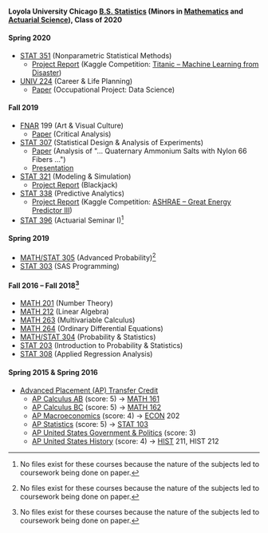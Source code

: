 #### Loyola University Chicago [B.S. Statistics](https://www.luc.edu/math/bsstat.shtml) (Minors in [Mathematics](https://www.luc.edu/math/minormath.shtml) and [Actuarial Science](https://www.luc.edu/math/minoractuarial.shtml)), Class of 2020
#### Spring 2020
- [STAT 351](https://www.luc.edu/math/academics/courses/undergradstat/stat351nonparametricstatisticalmethods) (Nonparametric Statistical Methods)
  - [Project Report](STAT%20351%20–%20Nonparametric%20Statistical%20Methods/Project%20(Titanic%20–%20Machine%20Learning%20from%20Disaster)/Project%20Report.pdf) (Kaggle Competition: [Titanic – Machine Learning from Disaster](https://www.kaggle.com/competitions/titanic))
- [UNIV 224](https://www.luc.edu/career/univ224) (Career & Life Planning)
  - [Paper](UNIV%20224%20–%20Career%20%26%20Life%20Planning/Data%20Science%20Occupation%20Paper.pdf) (Occupational Project: Data Science)
#### Fall 2019
- [FNAR](https://www.luc.edu/finearts/academics/courses/fineartscoursecatalog/#faq-574090Collapse) 199 (Art & Visual Culture)
  - [Paper](FNAR%20199%20–%20Art%20%26%20Visual%20Culture/Critical%20Analysis%20Essay.pdf) (Critical Analysis)
- [STAT 307](https://www.luc.edu/math/academics/courses/stat307) (Statistical Design & Analysis of Experiments)
  - [Paper](STAT%20307%20–%20Statistical%20Design%20&%20Analysis%20of%20Experiments/Paper%20(Analysis%20of%20"…%20Quaternary%20Ammonium%20Salts%20with%20Nylon%2066%20Fibers%20…").pdf) (Analysis of "… Quaternary Ammonium Salts with Nylon 66 Fibers …")
  - [Presentation](STAT%20307%20–%20Statistical%20Design%20%26%20Analysis%20of%20Experiments/Presentation%20(Popping%20Popcorn).pdf)
- [STAT 321](https://www.luc.edu/math/academics/courses/stat321) (Modeling & Simulation)
  - [Project Report](STAT%20321%20–%20Modeling%20%26%20Simulation/Project%20(Blackjack)/Project%20Report.pdf) (Blackjack)
- [STAT 338](https://www.luc.edu/math/academics/courses/undergradstat/stat338predictiveanalytics) (Predictive Analytics)
  - [Project Report](STAT%20338%20–%20Predictive%20Analytics/Project%20(ASHRAE%20–%20Great%20Energy%20Predictor%20III)/Project%20Report.pdf) (Kaggle Competition: [ASHRAE – Great Energy Predictor III](https://www.kaggle.com/competitions/ashrae-energy-prediction))
- [STAT 396](https://www.luc.edu/math/academics/courses/stat396) (Actuarial Seminar I)[^1]
#### Spring 2019
- [MATH/STAT 305](https://www.luc.edu/math/academics/courses/math305) (Advanced Probability)[^1]
- [STAT 303](https://www.luc.edu/math/academics/courses/stat303) (SAS Programming)
#### Fall 2016 – Fall 2018[^1]
- [MATH 201](https://www.luc.edu/math/academics/courses/math201) (Number Theory)
- [MATH 212](https://www.luc.edu/math/academics/courses/math212) (Linear Algebra)
- [MATH 263](https://www.luc.edu/math/academics/courses/math263) (Multivariable Calculus)
- [MATH 264](https://www.luc.edu/math/academics/courses/math264) (Ordinary Differential Equations)
- [MATH/STAT 304](https://www.luc.edu/math/academics/courses/math304) (Probability & Statistics)
- [STAT 203](https://www.luc.edu/math/academics/courses/stat203) (Introduction to Probability & Statistics)
- [STAT 308](https://www.luc.edu/math/academics/courses/stat308) (Applied Regression Analysis)
#### Spring 2015 & Spring 2016
- [Advanced Placement (AP) Transfer Credit](Advanced%20Placement%20(AP)%20Transfer%20Credit.pdf)
  - [AP Calculus AB](https://apstudents.collegeboard.org/courses/ap-calculus-ab) (score: 5) → [MATH 161](https://www.luc.edu/math/academics/courses/math161)
  - [AP Calculus BC](https://apstudents.collegeboard.org/courses/ap-calculus-bc) (score: 5) → [MATH 162](https://www.luc.edu/math/academics/courses/math162)
  - [AP Macroeconomics](https://apstudents.collegeboard.org/courses/ap-macroeconomics) (score: 4) → [ECON](https://catalog.luc.edu/course-descriptions/econ) 202
  - [AP Statistics](https://apstudents.collegeboard.org/courses/ap-statistics) (score: 5) → [STAT 103](https://www.luc.edu/math/academics/courses/stat103)
  - [AP United States Government & Politics](https://apstudents.collegeboard.org/courses/ap-united-states-government-and-politics) (score: 3)
  - [AP United States History](https://apstudents.collegeboard.org/courses/ap-united-states-history) (score: 4) → [HIST](https://www.luc.edu/history/tiertwocourses) 211, HIST 212
[^1]: No files exist for these courses because the nature of the subjects led to coursework being done on paper.
